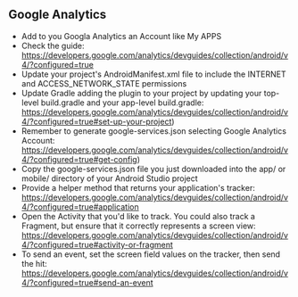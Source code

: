Google Analytics
-----------------

 - Add to you Googla Analytics an Account like My APPS
 - Check the guide: https://developers.google.com/analytics/devguides/collection/android/v4/?configured=true
 - Update your project's AndroidManifest.xml file to include the INTERNET and ACCESS_NETWORK_STATE permissions  
 - Update Gradle adding the plugin to your project by updating your top-level build.gradle and your app-level build.gradle: https://developers.google.com/analytics/devguides/collection/android/v4/?configured=true#set-up-your-project)
 - Remember to generate google-services.json selecting Google Analytics Account: https://developers.google.com/analytics/devguides/collection/android/v4/?configured=true#get-config)
 - Copy the google-services.json file you just downloaded into the app/ or mobile/ directory of your Android Studio project
 - Provide a helper method that returns your application's tracker: https://developers.google.com/analytics/devguides/collection/android/v4/?configured=true#application
 - Open the Activity that you'd like to track. You could also track a Fragment, but ensure that it correctly represents a screen view: https://developers.google.com/analytics/devguides/collection/android/v4/?configured=true#activity-or-fragment
 - To send an event, set the screen field values on the tracker, then send the hit: https://developers.google.com/analytics/devguides/collection/android/v4/?configured=true#send-an-event